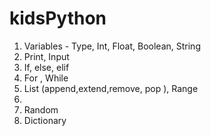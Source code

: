# kidsPython
1. Variables - Type, Int, Float, Boolean, String
2. Print, Input
3. If, else, elif
4. For , While
5. List (append,extend,remove, pop ), Range
6. 
7. Random
8. Dictionary
